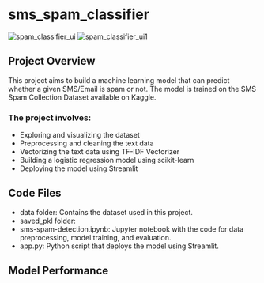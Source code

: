 # sms_spam_classifier
![spam_classifier_ui](https://user-images.githubusercontent.com/101920267/235896543-6bdee591-c254-44e8-b4c9-0a74c0f975a3.PNG)
![spam_classifier_ui1](https://user-images.githubusercontent.com/101920267/235896567-60a6bd76-5dce-4430-b772-13689175345e.PNG)

## Project Overview

This project aims to build a machine learning model that can predict whether a given SMS/Email is spam or not. The model is trained on the SMS Spam Collection Dataset available on Kaggle.

### The project involves:

* Exploring and visualizing the dataset
* Preprocessing and cleaning the text data
* Vectorizing the text data using TF-IDF Vectorizer
* Building a logistic regression model using scikit-learn
* Deploying the model using Streamlit

## Code Files

* data folder: Contains the dataset used in this project.
* saved_pkl folder: 
* sms-spam-detection.ipynb: Jupyter notebook with the code for data preprocessing, model training, and evaluation.
* app.py: Python script that deploys the model using Streamlit.


## Model Performance

